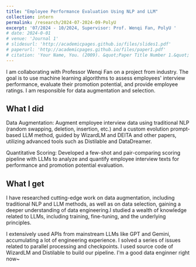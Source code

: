 ```yaml
---
title: "Employee Performance Evaluation Using NLP and LLM"
collection: intern
permalink: /research/2024-07-2024-09-PolyU
excerpt: '07/2024 - 10/2024, Supervisor: Prof. Wenqi Fan, PolyU '
# date: 2024-0-01
# venue: 'Journal 1'
# slidesurl: 'http://academicpages.github.io/files/slides1.pdf'
# paperurl: 'http://academicpages.github.io/files/paper1.pdf'
# citation: 'Your Name, You. (2009). &quot;Paper Title Number 1.&quot; <i>Journal 1</i>. 1(1).'
---
```


I am collaborating with Professor Wenqi Fan on a project from industry. The goal is to use machine learning algorithms to assess employees' interview performance, evaluate their promotion potential, and provide employee ratings. I am responsible for data augmentation and selection.


## What I did

Data Augmentation: Augment employee interview data using traditional NLP (random swapping, deletion, insertion,
etc.) and a custom evolution prompt-based LLM method, guided by WizardLM and DEITA and other papers, utilizing
advanced tools such as Distilable and DataDreamer.

Quantitative Scoring: Developed a few-shot and pair-comparing scoring pipeline with LLMs to analyze and quantify
employee interview texts for performance and promotion potential evaluation.


## What I get

I have researched cutting-edge work on data augmentation, including traditional NLP and LLM methods, as well as on data selection, gaining a deeper understanding of data engineering.I studied a wealth of knowledge related to LLMs, including training, fine-tuning, and the underlying principles.

I extensively used APIs from mainstream LLMs like GPT and Gemini, accumulating a lot of engineering experience. I solved a series of issues related to parallel processing and checkpoints. I used source code of WizardLM and Distilable to build our pipeline. I'm a good data enginner right now~